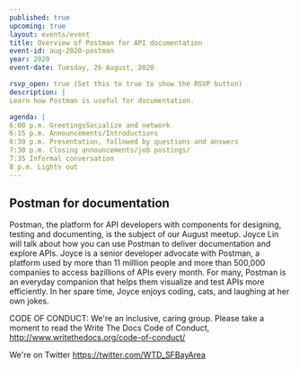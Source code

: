 ```yaml
---
published: true
upcoming: true
layout: events/event
title: Overview of Postman for API documentation
event-id: aug-2020-postman
year: 2020
event-date: Tuesday, 26 August, 2020

rsvp_open: true (Set this to true to show the RSVP button)
description: |
Learn how Postman is useful for documentation.

agenda: |
6:00 p.m. GreetingsSocialize and network
6:15 p.m. Announcements/Introductions
6:30 p.m. Presentation, followed by questions and answers
7:30 p.m. Closing announcements/job postings/
7:35 Informal conversation
8 p.m. Lights out
---
```


## Postman for documentation

Postman, the platform for API developers with components for designing, testing and documenting, is the subject of our August meetup.
Joyce Lin will talk about how you can use Postman to deliver documentation and explore APIs.
Joyce is a senior developer advocate with Postman, a platform used by more than 11 milllion people and more than 500,000 companies to access bazillions of APIs every month. For many, Postman is an everyday companion that helps them visualize and test APIs more efficiently.
In her spare time, Joyce enjoys coding, cats, and laughing at her own jokes.

CODE OF CONDUCT: We're an inclusive, caring group. Please take a moment to read the Write The Docs Code of Conduct, http://www.writethedocs.org/code-of-conduct/

We're on Twitter
https://twitter.com/WTD_SFBayArea
